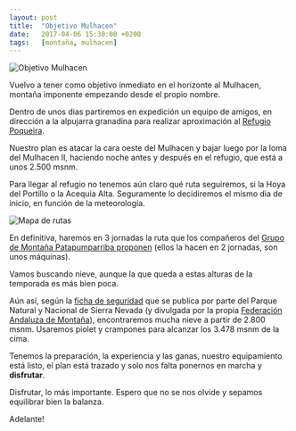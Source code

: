 ```yaml
---
layout: post
title:  "Objetivo Mulhacen"
date:   2017-04-06 15:30:00 +0200
tags:	[montaña, mulhacen]
---
```


![Objetivo Mulhacen][objetivo]

Vuelvo a tener como objetivo inmediato en el horizonte al Mulhacen, montaña
imponente empezando desde el propio nombre.

Dentro de unos dias partiremos en expedición un equipo de amigos, en dirección
a la alpujarra granadina para realizar aproximación al
[Refugio Poqueira][refugio].

<!--more-->

Nuestro plan es atacar la cara oeste del Mulhacen y bajar luego por la loma del
Mulhacen II, haciendo noche antes y después en el refugio, que está a unos
2.500 msnm.

Para llegar al refugio no tenemos aún claro qué ruta seguiremos, si la Hoya del
Portillo o la Acequia Alta. Seguramente lo decidiremos el mismo dia de inicio,
en función de la meteorología.

![Mapa de rutas][mapa]

En definitiva, haremos en 3 jornadas la ruta que los compañeros del
[Grupo de Montaña Patapumparriba proponen][gmp] (ellos la hacen en 2 jornadas,
son unos máquinas).

Vamos buscando nieve, aunque la que queda a estas alturas de la temporada es
más bien poca.

Aún así, según la [ficha de seguridad][ficha] que se publica por parte del
Parque Natural y Nacional de Sierra Nevada
(y divulgada por la propia [Federación Andaluza de Montaña][fedamon]),
encontraremos mucha nieve a partir de 2.800 msnm.
Usaremos piolet y crampones para alcanzar los 3.478 msnm de la cima.

Tenemos la preparación, la experiencia y las ganas, nuestro equipamiento está
listo, el plan está trazado y solo nos falta ponernos en marcha y
**disfrutar**.

Disfrutar, lo más importante. Espero que no se nos olvide y sepamos equilibrar
bien la balanza.

Adelante!

[objetivo]:		{{site.url}}/assets/20170604-02-objetivo-mulhacen.png
[mapa]:			{{site.url}}/assets/20170604-01-objetivo-mulhacen-rutas.png
[refugio]:		http://refugiopoqueira.com/
[gmp]:			http://gmpatapumparriba.blogspot.com.es/2013/02/refugio-del-poqueira-mulhacen-3479-mts.html
[ficha]:		http://www.fedamon.com/attachments/article/2074/Ficha%206%20de%20abril.pdf
[fedamon]:		http://www.fedamon.com/
